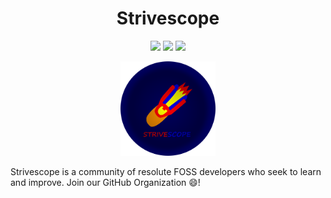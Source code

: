 <h1 align="center">Strivescope</h1>
<p align="center">
<a href="https://discord.gg/RQN6gcDQwX"><img src="https://img.shields.io/github/stars/Strivescope?color=%23ffff00&logo=Apache%20Spark&logoColor=%23ffff00&style=for-the-badge"></a>
<a href="https://discord.gg/RQN6gcDQwX"><img src="https://img.shields.io/discord/824789446288867338?color=%09%237289DA&label=Strivescope&logo=Discord&logoColor=%09%237289DA&style=for-the-badge"></a>
<a href="https://discord.gg/RQN6gcDQwX"><img src="https://img.shields.io/badge/Open%20to%20new%20members%3F-Sure!-brightgreen?style=for-the-badge"></a>
</p>
<p align="center"><img width="30%" src="https://github.com/Strivescope/Strivescope/raw/main/branding/strivescope_logo.png" /></p>

Strivescope is a community of resolute FOSS developers who seek to learn and improve. Join our GitHub Organization 😄!
